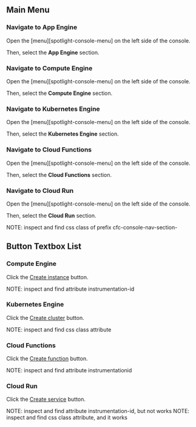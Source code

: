 ## Main Menu

### Navigate to App Engine

Open the [menu][spotlight-console-menu] on the left side of the console.

Then, select the **App Engine** section.

<walkthrough-menu-navigation sectionId="APPENGINE_SECTION"></walkthrough-menu-navigation>

### Navigate to Compute Engine

Open the [menu][spotlight-console-menu] on the left side of the console.

Then, select the **Compute Engine** section.

<walkthrough-menu-navigation sectionId="COMPUTE_SECTION"></walkthrough-menu-navigation>

### Navigate to Kubernetes Engine

Open the [menu][spotlight-console-menu] on the left side of the console.

Then, select the **Kubernetes Engine** section.

<walkthrough-menu-navigation sectionId="KUBERNETES_SECTION"></walkthrough-menu-navigation>

### Navigate to Cloud Functions

Open the [menu][spotlight-console-menu] on the left side of the console.

Then, select the **Cloud Functions** section.

<walkthrough-menu-navigation sectionId="FUNCTIONS_SECTION"></walkthrough-menu-navigation>

### Navigate to Cloud Run

Open the [menu][spotlight-console-menu] on the left side of the console.

Then, select the **Cloud Run** section.

<walkthrough-menu-navigation sectionId="SERVERLESS_SECTION"></walkthrough-menu-navigation>

<walkthrough-footnote>NOTE: inspect and find css class of prefix cfc-console-nav-section-</walkthrough-footnote>


## Button Textbox List

### Compute Engine

Click the [Create instance][spotlight-create-instance] button.

[spotlight-create-instance]: walkthrough://spotlight-pointer?spotlightId=gce-zero-new-vm,gce-vm-list-new

<walkthrough-footnote>NOTE: inspect and find attribute instrumentation-id</walkthrough-footnote>

### Kubernetes Engine

Click the [Create cluster][spotlight-create-cluster] button.

[spotlight-create-cluster]: walkthrough://spotlight-pointer?cssSelector=.p6n-zero-state-link-test.jfk-button-primary,gce-create-button

<walkthrough-footnote>NOTE: inspect and find css class attribute</walkthrough-footnote>

### Cloud Functions

Click the [Create function][spotlight-create-function] button.

[spotlight-create-function]: walkthrough://spotlight-pointer?spotlightId=gcf-list-new

<walkthrough-footnote>NOTE: inspect and find attribute instrumentationid</walkthrough-footnote>

### Cloud Run

Click the [Create service][spotlight-create-service] button.

[spotlight-create-service]: walkthrough://spotlight-pointer?cssSelector=.ace-icon.ace-icon-create.ace-icon-size-small

<walkthrough-footnote>NOTE: inspect and find attribute instrumentation-id, but not works</walkthrough-footnote>
<walkthrough-footnote>NOTE: inspect and find css class attribute, and it works</walkthrough-footnote>

